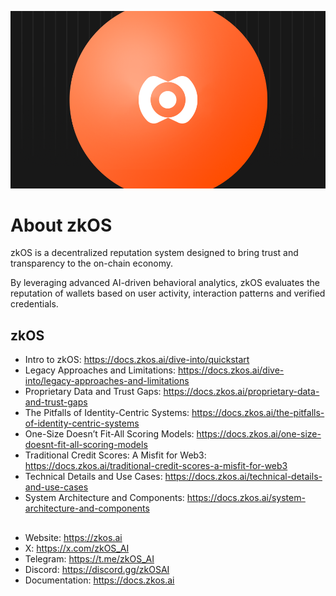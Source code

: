 ![image](https://github.com/zkMEsol/.github/blob/main/zkos.png)
# About zkOS

zkOS is a decentralized reputation system designed to bring trust and transparency to the on-chain economy. 

By leveraging advanced AI-driven behavioral analytics, zkOS evaluates the reputation of wallets based on user activity, interaction patterns and verified credentials.

## zkOS
 - Intro to zkOS: https://docs.zkos.ai/dive-into/quickstart
 - Legacy Approaches and Limitations: https://docs.zkos.ai/dive-into/legacy-approaches-and-limitations
 - Proprietary Data and Trust Gaps: https://docs.zkos.ai/proprietary-data-and-trust-gaps
 - The Pitfalls of Identity-Centric Systems: https://docs.zkos.ai/the-pitfalls-of-identity-centric-systems
 - One-Size Doesn’t Fit-All Scoring Models: https://docs.zkos.ai/one-size-doesnt-fit-all-scoring-models
 - Traditional Credit Scores: A Misfit for Web3: https://docs.zkos.ai/traditional-credit-scores-a-misfit-for-web3
 - Technical Details and Use Cases: https://docs.zkos.ai/technical-details-and-use-cases
 - System Architecture and Components: https://docs.zkos.ai/system-architecture-and-components
 ##
 - Website: https://zkos.ai
 - X: https://x.com/zkOS_AI
 - Telegram: https://t.me/zkOS_AI
 - Discord: https://discord.gg/zkOSAI
 - Documentation: https://docs.zkos.ai
